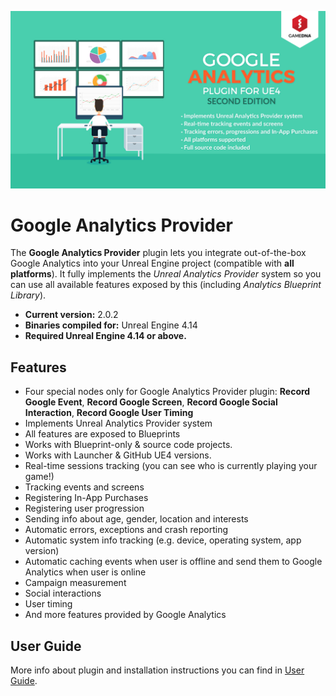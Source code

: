 ![Splash](Resources/Splash.png)

# Google Analytics Provider

The **Google Analytics Provider** plugin lets you integrate out-of-the-box Google Analytics into your Unreal Engine project (compatible with **all platforms**). It fully implements the *Unreal Analytics Provider* system so you can use all available features exposed by this (including *Analytics Blueprint Library*).

* **Current version:** 2.0.2
* **Binaries compiled for:** Unreal Engine 4.14
* **Required Unreal Engine 4.14 or above.**

## Features
* Four special nodes only for Google Analytics Provider plugin: **Record Google Event**, **Record Google Screen**, **Record Google Social Interaction**, **Record Google User Timing**
* Implements Unreal Analytics Provider system
* All features are exposed to Blueprints
* Works with Blueprint-only & source code projects.
* Works with Launcher & GitHub UE4 versions.
* Real-time sessions tracking (you can see who is currently playing your game!)
* Tracking events and screens
* Registering In-App Purchases
* Registering user progression 
* Sending info about age, gender, location and interests
* Automatic errors, exceptions and crash reporting
* Automatic system info tracking (e.g. device, operating system, app version)
* Automatic caching events when user is offline and send them to Google Analytics when user is online
* Campaign measurement
* Social interactions
* User timing
* And more features provided by Google Analytics

## User Guide
More info about plugin and installation instructions you can find in [User Guide](Documentation/GoogleAnalytics_UserGuide.pdf).
